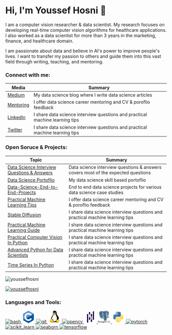 <h1 align="left">Hi, I'm Youssef Hosni 👋</h1> 

I am a computer vision researcher  & data scientist. My research focuses on developing real-time computer vision algorithms for healthcare applications. I also worked as a data scientist for more than 3 years in the marketing, finance, and healthcare domain.
 
I am passionate about data and believe in AI's power to improve people's lives. I want to transfer my passion to others and guide them into this vast field through writing, teaching, and mentoring.


<h3 align="left">Connect with me:</h3>

| Media  | Summary |
| ------------- | ------------- |
| [Medium ](https://medium.com/@youssefraafat57)  | My data science blog where I write data science articles   |
| [Mentoring ](https://calendly.com/youssef-rafaat95)  |I offer data science career mentoring and CV & poroflio feedback |
| [LinkedIn ](https://www.linkedin.com/in/youssef-hosni-b2960b135/)  | I share data science interview questions and practical machine learning tips|
| [Twitter ](https://twitter.com/Youssef70125494)  |  I share data science interview questions and practical machine learning tips  |

<h3 align="left"> Open Soruce & Projects:</h3>

| Topic  | Summary |
| ------------- | ------------- |
| [Data Science Interview Questions & Answers](https://github.com/youssefHosni/Data-Science-Interview-Questions-Answers) | Data science interview questions & answers covers most of the expected questions |
| [Data Science Portoflio](https://github.com/youssefHosni/Data-Science-Portofolio) |My data science skill based portoflio |
| [Data-Science-End-to-End-Projects](https://github.com/youssefHosni/Data-Science-End-to-End-Projects) | End to end data science projects for various data science case studies |
| [Practical Machine Learning Tips](https://github.com/youssefHosni/Practical-Machine-Learning-Tips) |I offer data science career mentoring and CV & poroflio feedback |
| [Stable Diffusion](https://github.com/youssefHosni/Stable-Diffusion)  | I share data science interview questions and practical machine learning tips|
| [Practical Machine Learning Guide](https://github.com/youssefHosni/Machine-Learning-Practical-Guide) | I share data science interview questions and practical machine learning tips |
| [Practical Computer Vision In Python](https://github.com/youssefHosni/Practical-Computer-Vision-In-Python)| I share data science interview questions and practical machine learning tips  |
| [Advanced Python for Data Scientists](https://github.com/youssefHosni/Advanced-Python-for-Data-Scientists#advanced-python-for-data-scientists)| I share data science interview questions and practical machine learning tips |
|[Time Series In Python](https://github.com/youssefHosni/Time-Series-With-Python)| I share data science interview questions and practical machine learning tips |


<p align="left"> <img src="https://komarev.com/ghpvc/?username=youssefhosni&label=Profile%20views&color=0e75b6&style=flat" alt="youssefhosni" /> </p>

<p align="left"> <a href="https://github.com/ryo-ma/github-profile-trophy"><img src="https://github-profile-trophy.vercel.app/?username=youssefhosni" alt="youssefhosni" /></a> </p>


<h3 align="left">Languages and Tools:</h3>
<p align="left"> <a href="https://www.gnu.org/software/bash/" target="_blank" rel="noreferrer"> <img src="https://www.vectorlogo.zone/logos/gnu_bash/gnu_bash-icon.svg" alt="bash" width="40" height="40"/> </a> <a href="https://www.cprogramming.com/" target="_blank" rel="noreferrer"> <img src="https://raw.githubusercontent.com/devicons/devicon/master/icons/c/c-original.svg" alt="c" width="40" height="40"/> </a> <a href="https://git-scm.com/" target="_blank" rel="noreferrer"> <img src="https://www.vectorlogo.zone/logos/git-scm/git-scm-icon.svg" alt="git" width="40" height="40"/> </a> <a href="https://www.linux.org/" target="_blank" rel="noreferrer"> <img src="https://raw.githubusercontent.com/devicons/devicon/master/icons/linux/linux-original.svg" alt="linux" width="40" height="40"/> </a> <a href="https://opencv.org/" target="_blank" rel="noreferrer"> <img src="https://www.vectorlogo.zone/logos/opencv/opencv-icon.svg" alt="opencv" width="40" height="40"/> </a> <a href="https://pandas.pydata.org/" target="_blank" rel="noreferrer"> <img src="https://raw.githubusercontent.com/devicons/devicon/2ae2a900d2f041da66e950e4d48052658d850630/icons/pandas/pandas-original.svg" alt="pandas" width="40" height="40"/> </a> <a href="https://www.postgresql.org" target="_blank" rel="noreferrer"> <img src="https://raw.githubusercontent.com/devicons/devicon/master/icons/postgresql/postgresql-original-wordmark.svg" alt="postgresql" width="40" height="40"/> </a> <a href="https://www.python.org" target="_blank" rel="noreferrer"> <img src="https://raw.githubusercontent.com/devicons/devicon/master/icons/python/python-original.svg" alt="python" width="40" height="40"/> </a> <a href="https://pytorch.org/" target="_blank" rel="noreferrer"> <img src="https://www.vectorlogo.zone/logos/pytorch/pytorch-icon.svg" alt="pytorch" width="40" height="40"/> </a> <a href="https://scikit-learn.org/" target="_blank" rel="noreferrer"> <img src="https://upload.wikimedia.org/wikipedia/commons/0/05/Scikit_learn_logo_small.svg" alt="scikit_learn" width="40" height="40"/> </a> <a href="https://seaborn.pydata.org/" target="_blank" rel="noreferrer"> <img src="https://seaborn.pydata.org/_images/logo-mark-lightbg.svg" alt="seaborn" width="40" height="40"/> </a> <a href="https://www.tensorflow.org" target="_blank" rel="noreferrer"> <img src="https://www.vectorlogo.zone/logos/tensorflow/tensorflow-icon.svg" alt="tensorflow" width="40" height="40"/> </a> </p>

